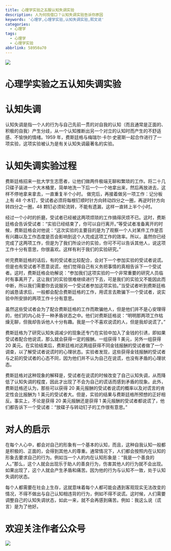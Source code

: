 ```yaml
---
title: 心理学实验之五服认知失调实验
description: 人为何找借口？认知失调实验告诉你原因
keywords: '心理学,心理学实验,认知失调实验,熙文说'
categories:
  - 心理学
tags:
  - 心理学
  - 心理学实验
abbrlink: 58950a70
---
```

![](https://gitee.com/xyzxiaoxi/picture/raw/master/2020-12-30/1609319354742-202012181517.jpg)

# 心理学实验之五认知失调实验

# 认知失调

认知失调是指一个人的行为与自己先前一贯的对自我的认知（而且通常是正面的、积极的自我）产生分歧，从一个认知推断出另一个对立的认知时而产生的不舒适感、不愉快的情绪。1959 年，费斯廷格与梅瑞尔·卡尔·史密斯一起合作进行了一项实验，这项实验被认为是有关认知失调最著名的实验。

# 认知失调实验过程

费斯廷格招来一批大学生志愿者，让他们做两件极端无聊和繁琐的工作。将二十几只碟子装进一个大木桶里，简单地洗一下后一个一个地拿出来，然后再放进去，这样不停地拿来拿去，一直重复半个小时。 做完后，再接着做另一项工作：记分板上有 48 个木钉，受试者必须将每根钉顺时针方向转动四分之一圈，再逆时针方向转四分之一圈，48 颗钉必须轮流转，不能有遗漏，这样一直转上半个小时。

经过一个小时的折磨，受试者已经被这两项烦琐的工作搞得厌烦不已。这时，费斯廷格会告诉受试者：“实验已经结束了，你可以自行离开。”等受试者准备离开的时候，费斯廷格会对他说：“这次实验的主要目的是为了观察一个人对某件工作是否有兴趣以及工作态度是否会影响到这个人完成这项工作的效率。所以，虽然你已经完成了这两项工作，但是为了我们所设计的实验，你可不可以告诉其他人，说这项工作十分有意思，你很喜欢。这样有利于我们的实验研究。”

听完费斯廷格的话后，有的受试者比较配合，会对下一个参加实验的受试者说谎。但是也有受试者不愿意说谎，他们觉得自己有义务把事情的真相告诉下一个受试者。这时，费斯廷格会劝解说：“参加我们这项实验的一个非常重要的研究人员临时有事离开了，这让我们的实验很难继续进行下去，可是我们的实验又不能因此而中断，所以我们需要你去说服另一个受试者参加这项实验。”当受试者听到费斯廷格的诚恳请求后，一般都会配合费斯廷格的工作，用谎言去欺骗下一个受试者，说实验中所安排的两项工作十分有意思。

虽然这些受试者会为了配合费斯廷格的工作而欺骗他人，但是他们并不是心安理得的，他们的内心处于一种矛盾状态之中。他们对费斯廷格说：“明明那两项工作枯燥无聊，但我却告诉他人十分有趣。我是一个不喜欢说谎的人，但是我却说谎了。”

费斯廷格为了研究认知失调减少的现象还专门在实验中加入了金钱的引诱，即如果受试者配合他说谎，那么就会获得一定的报酬。一组获得 1 美元，另外一组获得 20 美元。在实验结束后，费斯廷格对这两组获得不同金钱报酬的受试者做了一个调查，以了解受试者说谎时的心理状态。实验者发现，这些获得金钱报酬的受试者与之前的受试者的心态不同，因为他们并不认为自己在说谎，也没有矛盾的心理状态。

费斯廷格对这种现象的解释是，受试者在说谎的时候改变了自己认知失调，从而降低了认知失调的程度，因此才出现了不会为自己的谎话而感到矛盾的现象。此外，费斯廷格还认为，那些可以获得 20 美元报酬的受试者说谎的概率以及对谎言的肯定性会比报酬为 1 美元的受试者大。但是，实验的结果与费斯廷格所预想的正好相反。事实上，不论是获得 20 美元报酬还是获得 1 美元报酬的受试者都说谎了，他们都告诉下一个受试者：“放碟子与转动钉子的工作很有意思。”

# 对人的启示

在每个人心中，都会对自己的形象有一个基本的认知，而且，这种自我认知一般都是积极的、正面的，会得到其他人的尊重。通常情况下，人们都会按照内在认知的形象去要求自己的行为。例如当一个人的内在认知形象是：“我是一个善良的人。”那么，这个人就会出现乐于助人的善良行为，伤害其他人的行为就不会出现。如果出现了，这个人就会产生矛盾和痛苦。因为他的行为与认知不一致，处于认知失调的状态。

每个人都需要在社会上生存，这就意味着每个人都可能会遇到客观现实无法改变的情况，不得不做出与自己认知相违背的行为，例如不得不说谎。这时候，人们需要调整自己的认知失调状态，如此一来，就不会再感到痛苦。例如：我这么说（谎言）是为了他好。

# 欢迎关注作者公众号
![](https://gitee.com/xyzxiaoxi/picture/raw/master/2021-1-7/1610018774805-qrcode_for_gh_c467e04f3857_258.jpg)